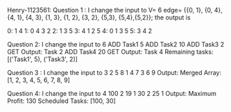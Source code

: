 Henry-1123561:
Question 1 : I change the input to  V= 6 edge= {{0, 1}, {0, 4}, {4, 1}, {4, 3}, {1, 3}, {1, 2}, {3, 2}, {5,3}, {5,4},{5,2}};
the output is 

0: 1 4
1: 0 4 3 2
2: 1 3 5
3: 4 1 2 5
4: 0 1 3 5
5: 3 4 2


Question 2: I change the input to 
6
ADD Task1 5
ADD Task2 10
ADD Task3 2
GET
Output: Task 2
ADD Task4 20
GET
Output: Task 4
Remaining tasks: [('Task1', 5), ('Task3', 2)]


Question 3 : I change the input to
3
2 5 8
1 4 7
3 6 9
Output: Merged Array: [1, 2, 3, 4, 5, 6, 7, 8, 9]

Question 4: I change the input to
4
100   2
19   1
30   2
25   1
Output: 
Maximum Profit: 130
Scheduled Tasks: [100, 30]

